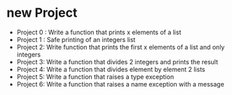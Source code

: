 # new Project 
* Project 0 : Write a function that prints x elements of a list
* Project 1 : Safe printing of an integers list
* Project 2: Write function that prints the first x elements of a list and only integers
* Project 3: Write a function that divides 2 integers and prints the result
* Project 4: Write a function that divides element by element 2 lists
* Project 5: Write a function that raises a type exception
* Project 6: Write a function that raises a name exception with a message

